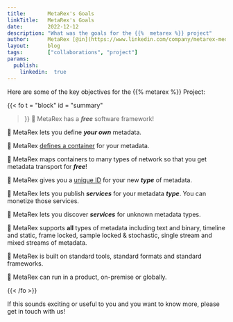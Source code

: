 ```yaml
---
title:       MetaRex's Goals
linkTitle:   MetaRex's Goals
date:        2022-12-12
description: "What was the goals for the {{%  metarex %}} project"
author:      MetaRex [@in](https://www.linkedin.com/company/metarex-media)
layout:      blog
tags:        ["collaborations", "project"]
params:
  publish:
    linkedin:  true
---
```


Here are some of the key objectives for the {{%  metarex %}} Project:

{{< fo t = "block"
  id    = "summary"
>}}
🦖   MetaRex has a _**free**_ software framework! 

🦖   MetaRex lets you define **_your own_** metadata.

🦖   MetaRex [defines a container][2] for your metadata.

🦖   MetaRex maps containers to many types of network so that you get metadata transport for _**free**_!

🦖   MetaRex gives you a [unique ID][3] for your new **_type_** of metadata.

🦖   MetaRex lets you publish _**services**_ for your metadata _**type**_.  You can monetize those services.

🦖   MetaRex lets you discover _**services**_ for unknown metadata types.
 
🦖   MetaRex supports **all** types of metadata including text and binary, timeline and static, frame locked, sample locked & stochastic, single stream and mixed streams of metadata.

🦖   MetaRex is built on standard tools, standard formats and standard frameworks.

🦖   MetaRex can run in a product, on-premise or globally.

{{< /fo >}}


If this sounds exciting or useful to you and you want to know more, please get in touch with us! 

[0]: /blog/rnf-best-accelerator/index.md
[1]: https://github.com/metarex-media
[2]: https://github.com/metarex-media/mrx-container
[3]: https://metarex.media/ui/reg/
